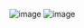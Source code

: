 ![image](https://github.com/mbpye/lab24/assets/73852907/c2ab6408-abd6-4816-bcd5-b411c3ab7483)
![image](https://github.com/mbpye/lab24/assets/73852907/b42a67c9-8b00-4e82-84f9-a15406f7e826)
